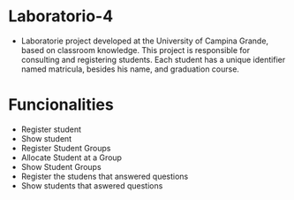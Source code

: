 # Laboratorio-4
- Laboratorie project developed at the University of Campina Grande, based on classroom knowledge. This project is responsible for consulting and registering students. Each student has a unique identifier named matricula, besides his name, and graduation course.

# Funcionalities
- Register student
- Show student
- Register Student Groups
- Allocate Student at a Group
- Show Student Groups
- Register the studens that answered questions
- Show students that aswered questions
